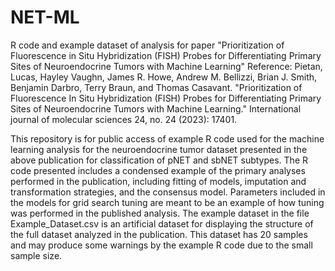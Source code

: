 # NET-ML
R code and example dataset of analysis for paper "Prioritization of Fluorescence in Situ Hybridization (FISH) Probes for Differentiating Primary Sites of Neuroendocrine Tumors with Machine Learning"
Reference:
Pietan, Lucas, Hayley Vaughn, James R. Howe, Andrew M. Bellizzi, Brian J. Smith, Benjamin Darbro, Terry Braun, and Thomas Casavant. "Prioritization of Fluorescence In Situ Hybridization (FISH) Probes for Differentiating Primary Sites of Neuroendocrine Tumors with Machine Learning." International journal of molecular sciences 24, no. 24 (2023): 17401.


This repository is for public access of example R code used for the machine learning analysis for the neuroendocrine tumor dataset presented in the above publication for classification of pNET and sbNET subtypes.
The R code presented includes a condensed example of the primary analyses performed in the publication, including fitting of models, imputation and transformation strategies, and the consensus model.
Parameters included in the models for grid search tuning are meant to be an example of how tuning was performed in the published analysis.
The example dataset in the file Example_Dataset.csv is an artificial dataset for displaying the structure of the full dataset analyzed in the publication. This dataset has 20 samples and may produce some warnings by the example R code due to the small sample size.

